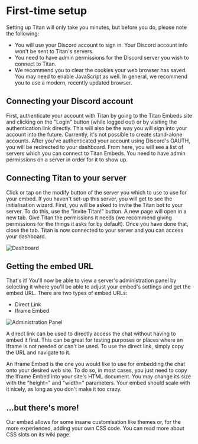 # First-time setup

Setting up Titan will only take you minutes, but before you do, please note the following:

* You will use your Discord account to sign in. Your Discord account info won't be sent to Titan's servers.
* You need to have admin permissions for the Discord server you wish to connect to Titan.
* We recommend you to clear the cookies your web browser has saved. You may need to enable JavaScript as well. In general, we recommend you to use a modern, recently updated browser.

## Connecting your Discord account

First, authenticate your account with Titan by going to the Titan Embeds site and clicking on the "Login" button (while logged out) or by visiting the authentication link directly. This will also be the way you will sign into your account into the future. Currently, it's not possible to create stand-alone accounts. After you've authenticated your account using Discord's OAUTH, you will be redirected to your dashboard. From here, you will see a list of servers which you can connect to Titan Embeds. You need to have admin permissions on a server in order for it to show up.

## Connecting Titan to your server

Click or tap on the modify button of the server you which to use to use for your embed. If you haven't set-up this server, you will get to see the initialisation wizard. First, you will be asked to invite the Titan bot to your server. To do this, use the "Invite Titan!" button. A new page will open in a new tab. Give Titan the permissions it needs (we recommend giving permissions for the things it asks for by default). Once you have done that, close the tab. Titan is now connected to your server and you can access your dashboard.

![Dashboard](https://i.imgur.com/hsMO3d7.png)

## Getting the embed URL

That's it! You'll now be able to view a server's administration panel by selecting it where you'll be able to adjust your embed's settings and get the embed URL. There are two types of embed URLs:

* Direct Link
* Iframe Embed

![Administration Panel](https://i.imgur.com/oeSUILC.png)

A direct link can be used to directly access the chat without having to embed it first. This can be great for testing purposes or places where an Iframe is not needed or can't be used. To use the direct link, simply copy the URL and navigate to it.

An Iframe Embed is the one you would like to use for embedding the chat onto your desired web site. To do so, in most cases, you just need to copy the Iframe Embed into your site's HTML document. You may change its size with the "height=" and "width=" parameters. Your embed should scale with it nicely, as long as you don't make it too crazy.

## ...but there's more!

Our embed allows for some insane customisation like themes or, for the more experienced, adding your own CSS code. You can read more about CSS slots on its wiki page.
